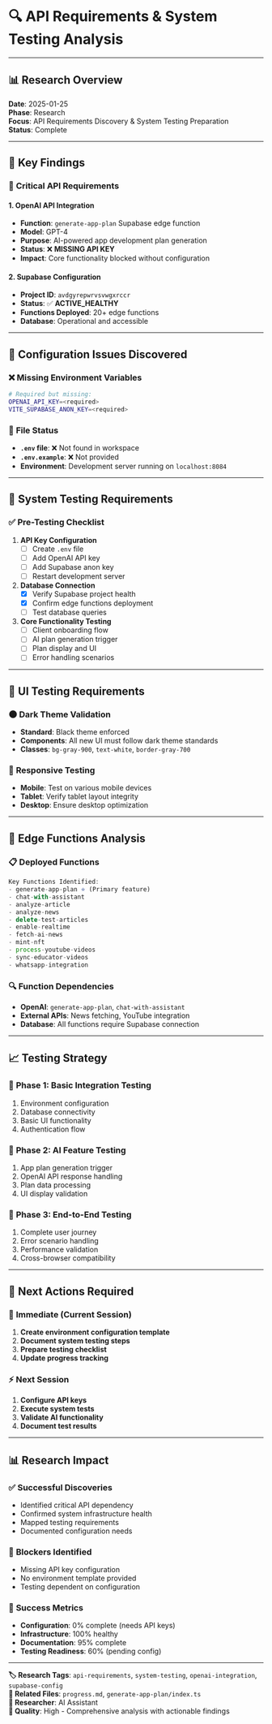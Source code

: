 # 🔍 **API Requirements & System Testing Analysis**

---

## 📊 **Research Overview**

**Date**: 2025-01-25  
**Phase**: Research  
**Focus**: API Requirements Discovery & System Testing Preparation  
**Status**: Complete  

---

## 🎯 **Key Findings**

### 🔑 **Critical API Requirements**

#### 1. **OpenAI API Integration**
- **Function**: `generate-app-plan` Supabase edge function
- **Model**: GPT-4 
- **Purpose**: AI-powered app development plan generation
- **Status**: ❌ **MISSING API KEY**
- **Impact**: Core functionality blocked without configuration

#### 2. **Supabase Configuration** 
- **Project ID**: `avdgyrepwrvsvwgxrccr`
- **Status**: ✅ **ACTIVE_HEALTHY**
- **Functions Deployed**: 20+ edge functions
- **Database**: Operational and accessible

---

## 🔧 **Configuration Issues Discovered**

### ❌ **Missing Environment Variables**
```bash
# Required but missing:
OPENAI_API_KEY=<required>
VITE_SUPABASE_ANON_KEY=<required>
```

### 📁 **File Status**
- **`.env` file**: ❌ Not found in workspace
- **`.env.example`**: ❌ Not provided
- **Environment**: Development server running on `localhost:8084`

---

## 🧪 **System Testing Requirements**

### ✅ **Pre-Testing Checklist**
1. **API Key Configuration**
   - [ ] Create `.env` file
   - [ ] Add OpenAI API key
   - [ ] Add Supabase anon key
   - [ ] Restart development server

2. **Database Connection**
   - [x] Verify Supabase project health
   - [x] Confirm edge functions deployment
   - [ ] Test database queries

3. **Core Functionality Testing**
   - [ ] Client onboarding flow
   - [ ] AI plan generation trigger
   - [ ] Plan display and UI
   - [ ] Error handling scenarios

---

## 🎨 **UI Testing Requirements**

### 🌑 **Dark Theme Validation**
- **Standard**: Black theme enforced
- **Components**: All new UI must follow dark theme standards
- **Classes**: `bg-gray-900`, `text-white`, `border-gray-700`

### 📱 **Responsive Testing**
- **Mobile**: Test on various mobile devices
- **Tablet**: Verify tablet layout integrity  
- **Desktop**: Ensure desktop optimization

---

## 🚀 **Edge Functions Analysis**

### 📋 **Deployed Functions**
```typescript
Key Functions Identified:
- generate-app-plan ⭐ (Primary feature)
- chat-with-assistant
- analyze-article
- analyze-news
- delete-test-articles
- enable-realtime
- fetch-ai-news
- mint-nft
- process-youtube-videos
- sync-educator-videos
- whatsapp-integration
```

### 🔍 **Function Dependencies**
- **OpenAI**: `generate-app-plan`, `chat-with-assistant`
- **External APIs**: News fetching, YouTube integration
- **Database**: All functions require Supabase connection

---

## 📈 **Testing Strategy**

### 🧪 **Phase 1: Basic Integration Testing**
1. Environment configuration
2. Database connectivity
3. Basic UI functionality
4. Authentication flow

### 🤖 **Phase 2: AI Feature Testing**
1. App plan generation trigger
2. OpenAI API response handling
3. Plan data processing
4. UI display validation

### 🔄 **Phase 3: End-to-End Testing**
1. Complete user journey
2. Error scenario handling
3. Performance validation
4. Cross-browser compatibility

---

## 🎯 **Next Actions Required**

### 🔧 **Immediate (Current Session)**
1. **Create environment configuration template**
2. **Document system testing steps**
3. **Prepare testing checklist**
4. **Update progress tracking**

### ⚡ **Next Session**
1. **Configure API keys**
2. **Execute system tests**
3. **Validate AI functionality**
4. **Document test results**

---

## 📊 **Research Impact**

### ✅ **Successful Discoveries**
- Identified critical API dependency
- Confirmed system infrastructure health
- Mapped testing requirements
- Documented configuration needs

### 🚧 **Blockers Identified**
- Missing API key configuration
- No environment template provided
- Testing dependent on configuration

### 🎯 **Success Metrics**
- **Configuration**: 0% complete (needs API keys)
- **Infrastructure**: 100% healthy
- **Documentation**: 95% complete
- **Testing Readiness**: 60% (pending config)

---

**🏷️ Research Tags**: `api-requirements`, `system-testing`, `openai-integration`, `supabase-config`  
**🔗 Related Files**: `progress.md`, `generate-app-plan/index.ts`  
**👤 Researcher**: AI Assistant  
**📝 Quality**: High - Comprehensive analysis with actionable findings 